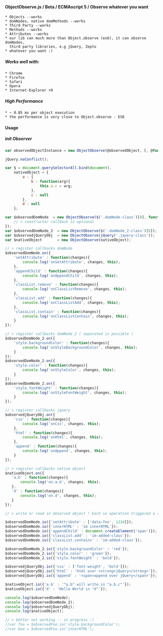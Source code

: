 #### ObjectObserve.js / Beta / ECMAscript 5 / Observe whatever you want
    * Objects --works
    * domNodes, native domMethods --works
    * Third Party --works
    * Methods --works
    * Attributes --works
    * our lib can much more than Object.observe (es6), it can observe domNodes,
      third party libraries, e.g jQuery, Zepto
    * whatever you want :)

##### Works well with:
    * Chrome
    * Firefox
    * Safari
    * Opera
    * Internet-Explorer +9

##### High Performance
    * ~ 0.85 ms per object execution
    * the performance is very close to Object.observe - ES6

#### Usage
##### init Observer
````js
var observedObjectInstance = new ObjectObserve(@observedObject, [, @function globalcallback]);
````

````js
jQuery.noConflict();

var $ = document.querySelectorAll.bind(document),
    nativeObject = {
        a : {
            b : function(arg){
                this.a.c = arg;
            },
            c : null
        },
        d : null
    };

var $observedDomNode  = new ObjectObserve($('.domNode-class')[0], function(changes){
    // > constructor callback is optional
});
var $observedDomNode_2  = new ObjectObserve($('.domNode_2-class')[0]); // > with nativ domNode
var $observedjQueryObj  = new ObjectObserve(jQuery('.jquery-class'));  // > with jQuery object
var $nativeObject       = new ObjectObserve(nativeObject);             // > with custom object

// > register callbacks domNode
$observedDomNode.on({
    'setAttribute' : function(changes){
        console.log('onSetAttribute', changes, this);
    },
    'appendChild' : function(changes){
        console.log('onAppendChild', changes, this);
    },
    'classList.remove' : function(changes){
        console.log('onClassListRemove', changes, this);
    },
    'classList.add' : function(changes){
        console.log('onClassListAdd', changes, this);
    },
    'classList.contain' : function(changes){
        console.log('onClassListContain', changes, this);
    }
});

// > register callbacks domNode_2 ( separated is possible )
$observedDomNode_2.on({
    'style.backgroundColor' : function(changes){
        console.log('onStyleBackgroundColor', changes, this);
    }
});
$observedDomNode_2.on({
    'style.color' : function(changes){
        console.log('onStyleColor', changes, this);
    }
});
$observedDomNode_2.on({
    'style.fontWeight' : function(changes){
        console.log('onStyleFontWeight', changes, this);
    }
});

// > register callbacks jquery
$observedjQueryObj.on({
    'css' : function(changes){
        console.log('onCss', changes, this);
    },
    'html' : function(changes){
        console.log('onHtml', changes, this);
    },
    'append' : function(changes){
        console.log('onAppend', changes, this);
    }
});

// > register callbacks native object
$nativeObject.on({
   'a.b' : function(changes){
       console.log('on.a.b', changes, this);
   },
   'd' : function(changes){
       console.log('on.d', changes, this);
   }
});

// > write or read in observed object ! Each io operation triggered a registered callback :)

$observedDomNode.io({'setAttribute' : ['data-foo', 1234]});
$observedDomNode.io({'innerHTML' : 'im innerHTML'});
$observedDomNode.io({'appendChild' : document.createElement('span')});
$observedDomNode.io({'classList.add' : 'im-added-class'});
$observedDomNode.io({'classList.contains' : 'im-added-class'});

$observedDomNode_2.io({'style.backgroundColor' : 'red'});
$observedDomNode_2.io({'style.color' : 'green'});
$observedDomNode_2.io({'style.fontWeight' : 'bold'});

$observedjQueryObj.io({'css' : ['font-weight', 'bold']});
$observedjQueryObj.io({'html' : 'html over <strong>jQuery</strong>'});
$observedjQueryObj.io({'append' : '<span>append over jQuery</span>'});

$nativeObject.io({'a.b' : '"a.b" will write in "a.b.c"'});
$nativeObject.io({'d' : 'Hello World in "d"'});

console.log($observedDomNode);
console.log($observedDomNode_2);
console.log($observedjQueryObj);
console.log($nativeObject);

// > Getter not working -- in progress :)
//var foo = $observedFoo.io('style.backgroundColor');
//var boo = $observedFoo.io('innerHTML');


````

